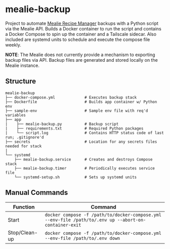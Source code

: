 # mealie-backup
Project to automate [Mealie Recipe Manager](https://github.com/mealie-recipes/mealie) backups with a Python script via the Mealie API. Builds a Docker container to run the script and contains a Docker Compose to spin up the container and a Tailscale sidecar. Also included are systemd units to schedule and execute the compose file weekly.


**NOTE**: The Mealie does not currently provide a mechanism to exporting backup files via API. Backup files are generated and stored locally on the Mealie instance. 

## Structure
```
mealie-backup
├── docker-compose.yml             # Executes backup stack
├── Dockerfile                     # Builds app container w/ Python env
├── sample-env                     # Sample env file with req'd variables
├── app
|    ├── mealie-backup.py          # Backup script
|    ├── requirements.txt          # Required Python packages
|    └── script.log                # Contains HTTP status code of last run; .gitignore'd
├── secrets                        # Location for any secrets files needed for stack
|
└── systemd
    ├── mealie-backup.service      # Creates and destroys Compose stack
    ├── mealie-backup.timer        # Periodically executes service file
    └── systemd-setup.sh           # Sets up systemd units
```
## Manual Commands

| Function | Command |
| ------------- | ------------- |
| Start  | ```docker compose -f /path/to/docker-compose.yml --env-file /path/to/.env up --abort-on-container-exit```  |
| Stop/Clean-up  | ```docker compose -f /path/to/docker-compose.yml --env-file /path/to/.env down```  |
